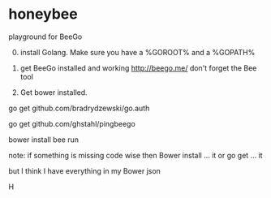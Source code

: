 honeybee
========

playground for BeeGo


0. install Golang.
Make sure you have a %GOROOT% and a %GOPATH%

1. get BeeGo installed and working 
http://beego.me/
don't forget the Bee tool


2. Get bower installed.


go get github.com/bradrydzewski/go.auth


go get github.com/ghstahl/pingbeego


bower install
bee run


note: if something is missing code wise then 
Bower install  ... it
or
go get  ... it

but I think I have everything in my Bower json

H
